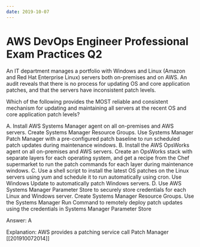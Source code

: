 ```yaml
---
date: 2019-10-07
---
```

# AWS DevOps Engineer Professional Exam Practices Q2

An IT department manages a portfolio with Windows and Linux (Amazon and Red Hat Enterprise Linux) servers both on-premises and on AWS. An audit reveals that there is no process for updating OS and core application patches, and that the servers have inconsistent patch levels.

Which of the following provides the MOST reliable and consistent mechanism for updating and maintaining all servers at the recent OS and core application patch levels?

A. Install AWS Systems Manager agent on all on-premises and AWS servers. Create Systems Manager Resource Groups. Use Systems Manager Patch Manager with a pre-configured patch baseline to run scheduled patch updates during maintenance windows.
B. Install the AWS OpsWorks agent on all on-premises and AWS servers. Create an OpsWorks stack with separate layers for each operating system, and get a recipe from the Chef supermarket to run the patch commands for each layer during maintenance windows.
C. Use a shell script to install the latest OS patches on the Linux servers using yum and schedule it to run automatically using cron. Use Windows Update to automatically patch Windows servers.
D. Use AWS Systems Manager Parameter Store to securely store credentials for each Linux and Windows server. Create Systems Manager Resource Groups. Use the Systems Manager Run Command to remotely deploy patch updates using the credentials in Systems Manager Parameter Store

Answer: A

Explanation:
AWS provides a patching service call Patch Manager [[201910072014]]
